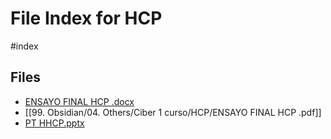# File Index for HCP
#index

## Files

- [ENSAYO FINAL HCP .docx](https://github.com/Grado-en-Gestion-de-la-Ciberseguridad/1-Ciberseguridad-web/tree/v4/content/99.%20Obsidian/04.%20Others/Ciber%201%20curso/HCP/ENSAYO%20FINAL%20HCP%20.docx)
- [[99. Obsidian/04. Others/Ciber 1 curso/HCP/ENSAYO FINAL HCP .pdf]]
- [PT HHCP.pptx](https://github.com/Grado-en-Gestion-de-la-Ciberseguridad/1-Ciberseguridad-web/tree/v4/content/99.%20Obsidian/04.%20Others/Ciber%201%20curso/HCP/PT%20HHCP.pptx)
